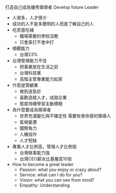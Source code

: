 打造自己成為優秀領導者 Develop future Leader

* 人很多，人才很少
* 成功的人不是多聰明的人而是了解自己的人
* 吃苦當吃補
	* 職場需要的學校沒教
	* 只會英打不會中打
* 傾聽能力
	* 台灣23%
* 台灣管理能力不佳
	* 把事業放在生活之前
	* 台灣科技業
	* 高階主管專業能力起家
* 什麼是管顧業
	* 做到送急診
	* 喜歡造就人才，成就企業
	* 態度持續學習主動積極
* 為什麼要成為領導者
	* 世界充滿變化與不確定性 需要有使命感的領導人
	* 氣候變遷
	* 國際角力
	* 人機協作
	* 人才短缺
* 專業人才比例高，管理人才比例低
	* 台灣做事能力強
	* 台灣CEO薪水比基層高10倍
* How to become a great leader
	* Passion: what you enjoy or crazy about?
	* Service: what can I do for you?
	* Vision: what you can see from mind?
	* Empathy: Understanding